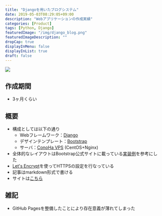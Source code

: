 ```yaml
---
title: "Djangoを用いたブログシステム"
date: 2019-05-03T08:29:05+09:00
description: "Webアプリケーションの作成実績"
categories: [Product]
tags: [Python, Django]
featuredImage: "/img/django_blog.png"
featuredImageDescription: ""
dropCap: true
displayInMenu: false
displayInList: true
draft: false
---
```


![](/img/django_blog.png)

## 作成期間

- 3ヶ月くらい

## 概要

- 構成としては以下の通り
  - Webフレームワーク：[Django](https://www.djangoproject.com/)
  - デザインテンプレート：[Bootstrap](https://getbootstrap.com/)
  - サーバ：[ConoHa VPS](https://www.conoha.jp/) (CentOS+Nginx)
- 全体的なレイアウトはBootstrap公式サイトに載っている[実装例](https://getbootstrap.com/docs/4.3/examples/blog/)を参考にした
- [Let's Encrypt](https://letsencrypt.org/)を使ってHTTPSの設定を行なっている
- 記事はmarkdown形式で書ける
- サイトは[こちら](https://kouya17.com/)

## 雑記

- GitHub Pagesを整備したことにより存在意義が薄れてしまった